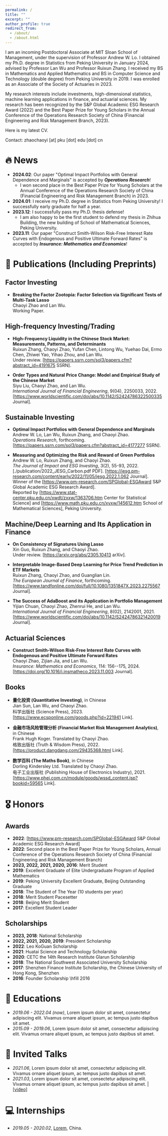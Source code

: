 ```yaml
---
permalink: /
title: ""
excerpt: ""
author_profile: true
redirect_from: 
  - /about/
  - /about.html
---
```


<span class='anchor' id='about-me'></span>

I am an incoming Postdoctoral Associate at MIT Sloan School of Management, under the supervision of Professor Andrew W. Lo. I obtained my Ph.D. degree in Statistics from Peking University in January 2024, advised by Professor Lan Wu and Professor Ruixun Zhang. I received my BS in Mathematics and Applied Mathematics and BS in Computer Science and Technology (double degree) from Peking University in 2019. I was enrolled as an Associate of the Society of Actuaries in 2023. 

My research interests include investments, high-dimensional statistics, machine learning applications in finance, and actuarial sciences. My research has been recognized by the S&P Global Academic ESG Research Award (2022) and the Best Paper Prize for Young Scholars in the Annual Conference of the Operations Research Society of China (Financial Engineering and Risk Management Branch, 2023). 

Here is my latest CV. 

Contact: zhaochaoyi [at] pku [dot] edu [dot] cn

# 🔥 News
- **2024.02**: Our paper "Optimal Impact Portfolios with General Dependence and Marginals" is accepted by ***Operations Research***!
  + I won second place in the Best Paper Prize for Young Scholars at the Annual Conference of the Operations Research Society of China (Financial Engineering and Risk Management Branch) in 2023.
- **2024.01**: I receive my Ph.D. degree in Statistics from Peking University! I successfully early graduate for half a year. 
- **2023.12**: I successfully pass my Ph.D. thesis defense!
  + I am also happy to be the first student to defend my thesis in Zhihua Building, the new building of School of Mathematical Sciences, Peking University. 
- **2023.11**: Our paper "Construct Smith-Wilson Risk-Free Interest Rate Curves with Endogenous and Positive Ultimate Forward Rates" is accepted by ***Insurance: Mathematics and Economics***!

# 📝 Publications (Including Preprints)

## Factor Investing

- **Breaking the Factor Zootopia: Factor Selection via Significant Tests of Multi-Task Lasso**  
  Chaoyi Zhao and Lan Wu.  
  Working Paper. 


## High-frequency Investing/Trading

- **High-Frequency Liquidity in the Chinese Stock Market: Measurements, Patterns, and Determinants**  
  Ruixun Zhang, Chaoyi Zhao, Yufan Chen, Lintong Wu, Yuehao Dai, Ermo Chen, Zhiwei Yao, Yihao Zhou, and Lan Wu.  
  Under review. [https://papers.ssrn.com/sol3/papers.cfm?abstract_id=4191675 SSRN].

- **Order Types and Natural Price Change: Model and Empirical Study of the Chinese Market**  
  Siyu Liu, Chaoyi Zhao, and Lan Wu.  
  *International Journal of Financial Engineering*, 9(04), 2250033, 2022. [https://www.worldscientific.com/doi/abs/10.1142/S2424786322500335 Journal].


## Sustainable Investing

- **Optimal Impact Portfolios with General Dependence and Marginals**  
  Andrew W. Lo, Lan Wu, Ruixun Zhang, and Chaoyi Zhao.  
  *Operations Research*, forthcoming. [https://papers.ssrn.com/sol3/papers.cfm?abstract_id=4177277 SSRN].

- **Measuring and Optimizing the Risk and Reward of Green Portfolios**  
  Andrew W. Lo, Ruixun Zhang, and Chaoyi Zhao.  
  *The Journal of Impact and ESG Investing*, 3(2), 55-93, 2022.  [./publication/2022_JESG_Carbon.pdf PDF]. [https://jesg.pm-research.com/content/early/2022/11/05/jesg.2022.1.062 Journal].  
  Winner of the [https://www.pm-research.com/SPGlobal-ESGAward S&P Global Academic ESG Research Award].  
  Reported by [https://www.stat-center.pku.edu.cn/xwdt/zxxw/1363706.htm Center for Statistical Science] and [https://www.math.pku.edu.cn/xyxw/145612.htm School of Mathematical Sciences], Peking University.

## Machine/Deep Learning and Its Application in Finance

- **On Consistency of Signatures Using Lasso**  
  Xin Guo, Ruixun Zhang, and Chaoyi Zhao.  
  Under review. [https://arxiv.org/abs/2305.10413 arXiv].

- **Interpretable Image-Based Deep Learning for Price Trend Prediction in ETF Markets**  
  Ruixun Zhang, Chaoyi Zhao, and Guanglian Lin.  
  *The European Journal of Finance*, forthcoming. [https://www.tandfonline.com/doi/full/10.1080/1351847X.2023.2275567 Journal].

- **The Success of AdaBoost and its Application in Portfolio Management**  
  Yijian Chuan, Chaoyi Zhao, Zhenrui He, and Lan Wu.  
  *International Journal of Financial Engineering*, 8(02), 2142001, 2021. [https://www.worldscientific.com/doi/abs/10.1142/S2424786321420019 Journal]. 


## Actuarial Sciences

- **Construct Smith-Wilson Risk-Free Interest Rate Curves with Endogenous and Positive Ultimate Forward Rates**  
  Chaoyi Zhao, Zijian Jia, and Lan Wu.  
  *Insurance: Mathematics and Economics*, 114: 156--175, 2024. [https://doi.org/10.1016/j.insmatheco.2023.11.003 Journal]. 


## Books

- **量化投资 (Quantitative Investing)**, in Chinese  
  Jian Sun, Lan Wu, and Chaoyi Zhao.  
  科学出版社 (Science Press), 2023. [https://www.ecsponline.com/goods.php?id=221941 Link].

- **金融市场风险管理分析 (Financial Market Risk Management Analytics)**, in Chinese  
  Frank Hugh Koger. Translated by Chaoyi Zhao.  
  格致出版社 (Truth & Wisdom Press), 2022. [https://product.dangdang.com/29435368.html Link].

- **数学百科 (The Maths Book)**, in Chinese  
  Dorling Kindersley Ltd. Translated by Chaoyi Zhao.  
  电子工业出版社 (Publishing House of Electronics Industry), 2021. [https://www.phei.com.cn/module/goods/wssd_content.jsp?bookid=59565 Link].


# 🎖 Honors

## Awards
- **2022**: [https://www.pm-research.com/SPGlobal-ESGAward S&P Global Academic ESG Research Award]
- **2022**: Second place in the Best Paper Prize for Young Scholars, Annual Conference of the Operations Research Society of China (Financial Engineering and Risk Management Branch) 
- **2023, 2022, 2021, 2020, 2016**: Merit Student
- **2019**: Excellent Graduate of Elite Undergraduate Program of Applied Mathematics
- **2019**: Peking University Excellent Graduate, Beijing Outstanding Graduate
- **2018**: The Student of The Year (10 students per year)
- **2018**: Merit Student Pacesetter
- **2018**: Beijing Merit Student
- **2017**: Excellent Student Leader
## Scholarships
- **2023, 2018**: National Scholarship
- **2022, 2021, 2020, 2019**: President Scholarship
- **2022**: Leo KoGuan Scholarship
- **2021**: Huatai Science and Technology Scholarship
- **2020**: CETC the 14th Research Institute Glarun Scholarship
- **2018**: The National Southwest Associated University Scholarship
- **2017**: Shenzhen Finance Institute Scholarship, the Chinese University of Hong Kong, Shenzhen
- **2016**: Founder Scholarship \hfill 2016

# 📖 Educations
- *2019.06 - 2022.04 (now)*, Lorem ipsum dolor sit amet, consectetur adipiscing elit. Vivamus ornare aliquet ipsum, ac tempus justo dapibus sit amet. 
- *2015.09 - 2019.06*, Lorem ipsum dolor sit amet, consectetur adipiscing elit. Vivamus ornare aliquet ipsum, ac tempus justo dapibus sit amet. 

# 💬 Invited Talks
- *2021.06*, Lorem ipsum dolor sit amet, consectetur adipiscing elit. Vivamus ornare aliquet ipsum, ac tempus justo dapibus sit amet. 
- *2021.03*, Lorem ipsum dolor sit amet, consectetur adipiscing elit. Vivamus ornare aliquet ipsum, ac tempus justo dapibus sit amet.  \| [\[video\]](https://github.com/)

# 💻 Internships
- *2019.05 - 2020.02*, [Lorem](https://github.com/), China.
